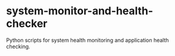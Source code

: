 # system-monitor-and-health-checker
Python scripts for system health monitoring and application health checking.
